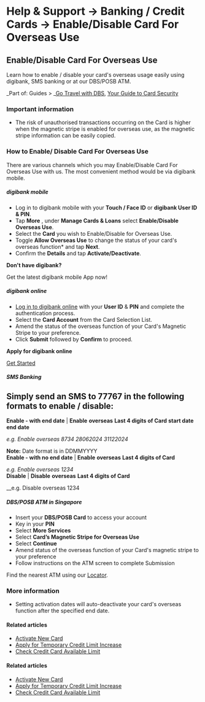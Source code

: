 # Help & Support -> Banking / Credit Cards -> Enable/Disable Card For Overseas Use

## Enable/Disable Card For Overseas Use

Learn how to enable / disable your card's overseas usage easily using digibank, SMS banking or at our DBS/POSB ATM.

_Part of: Guides > _[Go Travel with DBS](https://www.dbs.com.sg/personal/support/guide-travel.html), [Your Guide to Card Security](https://www.dbs.com.sg/personal/support/guide-card-security.html)

### Important information

  * The risk of unauthorised transactions occurring on the Card is higher when the magnetic stripe is enabled for overseas use, as the magnetic stripe information can be easily copied.



### How to Enable/ Disable Card For Overseas Use

There are various channels which you may Enable/Disable Card For Overseas Use with us. The most convenient method would be via digibank mobile.

#####  digibank mobile

  * Log in to digibank mobile with your **Touch / Face ID** or **digibank User ID & PIN**.
  * Tap **More** , under **Manage Cards & Loans** select **Enable/Disable Overseas Use**. 
  * Select the **Card** you wish to Enable/Disable for Overseas Use.
  * Toggle **Allow Overseas Use** to change the status of your card's overseas function* and tap **Next**.
  * Confirm the **Details** and tap **Activate/Deactivate**.

  


**Don't have digibank?**  


Get the latest digibank mobile App now!

[](https://itunes.apple.com/us/app/dbs-mobile-banking/id1068403826?mt=8) [](https://play.google.com/store/apps/details?id=com.dbs.sg.dbsmbanking) [](https://appgallery.huawei.com/#/app/C101888471)

#####  digibank online

  * [Log in to digibank online](https://internet-banking.dbs.com.sg/IB/Welcome?FROM_IB=TRUE&SERVICE_ID=000000000000203&PWEB=TRUE&DBS=TRUE) with your **User ID** & **PIN** and complete the authentication process.
  * Select the **Card Account** from the Card Selection List.
  * Amend the status of the overseas function of your Card's Magnetic Stripe to your preference.
  * Click **Submit** followed by **Confirm** to proceed.



**Apply for digibank online**

[Get Started](https://www.dbs.com.sg/personal/ibanking/ibapl/ib-apply.html)

#####  SMS Banking

Simply send an SMS to 77767 in the following formats to enable / disable:  
---  
**Enable - with end date** |  **Enable** <space> **overseas** <space> **Last 4 digits of Card** <space> **start date** <space> **end date**  
  
_e.g. Enable overseas 8734 28062024 31122024_  
  
**Note:** Date format is in DDMMYYYY   
**Enable - with no end date** |  **Enable** <space> **overseas** <space> **Last 4 digits of Card**  
  
_e.g. Enable overseas 1234_  
**Disable** |  **Disable** <space> **overseas** <space> **Last 4 digits of Card**  
  
__e.g. Disable overseas 1234  
  
#####  DBS/POSB ATM in Singapore

  * Insert your **DBS/POSB Card** to access your account 
  * Key in your **PIN**
  * Select **More Services**
  * Select **Card’s Magnetic Stripe for Overseas Use**
  * Select **Continue**
  * Amend status of the overseas function of your Card's magnetic stripe to your preference 
  * Follow instructions on the ATM screen to complete Submission 



Find the nearest ATM using our [Locator](https://www.dbs.com.sg/index/locator.page).

### More information

  * Setting activation dates will auto-deactivate your card's overseas function after the specified end date.



#### Related articles

  * [Activate New Card](https://www.dbs.com.sg/personal/support/card-activate-new-card.html)
  * [Apply for Temporary Credit Limit Increase](https://www.dbs.com.sg/personal/support/card-credit-limit-temp-increase.html)
  * [Check Credit Card Available Limit](https://www.dbs.com.sg/personal/support/card-transaction-check-limits.html)



#### Related articles

  * [Activate New Card](https://www.dbs.com.sg/personal/support/card-activate-new-card.html)
  * [Apply for Temporary Credit Limit Increase](https://www.dbs.com.sg/personal/support/card-credit-limit-temp-increase.html)
  * [Check Credit Card Available Limit](https://www.dbs.com.sg/personal/support/card-transaction-check-limits.html)


